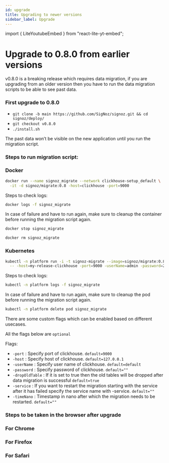 ```yaml
---
id: upgrade
title: Upgrading to newer versions
sidebar_label: Upgrade 
---
```

import { LiteYoutubeEmbed } from "react-lite-yt-embed";

# Upgrade to 0.8.0 from earlier versions

v0.8.0 is a breaking release which requires data migration, if you are upgrading from an older version then you have to run the data migration scripts to be able to see past data.

### First upgrade to 0.8.0

- `git clone -b main https://github.com/SigNoz/signoz.git && cd signoz/deploy/`
- `git checkout v0.8.0`
- `./install.sh`

The past data won’t be visible on the new application until you run the migration script.

### Steps to run migration script:

### Docker

```bash
docker run --name signoz_migrate --network clickhouse-setup_default \
  -it -d signoz/migrate:0.8 -host=clickhouse -port=9000
```

Steps to check logs:

```bash
docker logs -f signoz_migrate
```

In case of failure and have to run again, make sure to cleanup the container before running the migration script again.

```bash
docker stop signoz_migrate

docker rm signoz_migrate
```

### Kubernetes

```bash
kubectl -n platform run -i -t signoz-migrate --image=signoz/migrate:0.8 \
  -- -host=my-release-clickhouse -port=9000 -userName=admin -password=27ff0399-0d3a-4bd8-919d-17c2181e6fb9
```

Steps to check logs:

```bash
kubectl -n platform logs -f signoz_migrate
```

In case of failure and have to run again, make sure to cleanup the pod before running the migration script again.

```bash
kubectl -n platform delete pod signoz_migrate
```

There are some custom flags which can be enabled based on different usecases.

All the flags below are `optional`

Flags:

- `-port` : Specify port of clickhouse. `default=9000`
- `-host` : Specify host of clickhouse. `default=127.0.0.1`
- `-userName` : Specify user name of clickhouse. `default=default`
- `-password` : Specify password of clickhouse. `default=""`
- `-dropOldTable` : If it is set to true then the old tables will be dropped after data migration is successful `default=true`
- `-service` : If you want to restart the migration starting with the service after it has failed specify the service name with -service. `default=""`
- `-timeNano` : Timestamp in nano after which the migration needs to be restarted. `default=""`

### Steps to be taken in the browser after upgrade

### For Chrome

<LiteYoutubeEmbed id="PmbfbTKKxmk" mute={false} />

### For Firefox

<LiteYoutubeEmbed id="ESivE729ZTs" mute={false} />


### For Safari

<LiteYoutubeEmbed id="T_ovOttPRhA" mute={false} />

